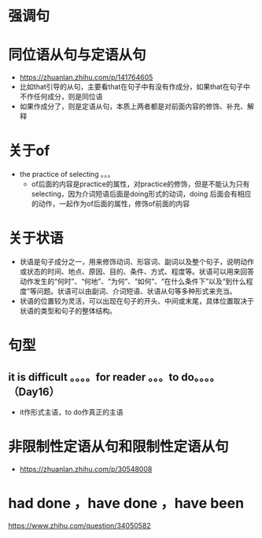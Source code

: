 # 强调句

# 同位语从句与定语从句

- https://zhuanlan.zhihu.com/p/141764605
- 比如that引导的从句，主要看that在句子中有没有作成分，如果that在句子中不作任何成分，则是同位语
- 如果作成分了，则是定语从句，本质上两者都是对前面内容的修饰、补充、解释

# 关于of

- the practice of selecting 。。。 
  - of后面的内容是practice的属性，对practice的修饰，但是不能认为只有selecting，因为介词短语后面是doing形式的动词，doing 后面会有相应的动作，一起作为of后面的属性，修饰of前面的内容

# 关于状语

- 状语是句子成分之一，用来修饰动词、形容词、副词以及整个句子，说明动作或状态的时间、地点、原因、目的、条件、方式、程度等。状语可以用来回答动作发生的“何时”、“何地”、“为何”、“如何”、“在什么条件下”以及“到什么程度”等问题。状语可以由副词、介词短语、状语从句等多种形式来充当。
- 状语的位置较为灵活，可以出现在句子的开头、中间或末尾，具体位置取决于状语的类型和句子的整体结构。



# 句型

## it is difficult 。。。。for reader 。。。to do。。。。（Day16）

- it作形式主语，to do作真正的主语



# 非限制性定语从句和限制性定语从句

- https://zhuanlan.zhihu.com/p/30548008



# had done ，have done  ，have been 

https://www.zhihu.com/question/34050582